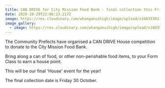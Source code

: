 ```yaml
---
title: CAN DRIVE for City Mission Food Bank - final collection this Friday
date: 2020-10-29T22:06:23.217Z
image: https://res.cloudinary.com/whanganuihigh/image/upload/v1603930316/Events/City_Mission_Food_Bank.png
image_gallery:
  - image: https://res.cloudinary.com/whanganuihigh/image/upload/v1603930386/Events/City_Mission_Food_Bank_photo.jpg
---
```

The Community Prefects have organised a CAN DRIVE House competition to donate to the City Mission Food Bank. 

Bring along a can of food, or other non-perishable food items, to your Form Class to earn a house point. 

This will be our final 'House' event for the year!

The final collection date is Friday 30 October.
